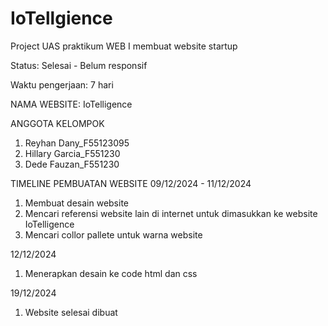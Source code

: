# IoTellgience
Project UAS praktikum WEB I membuat website startup

Status: Selesai - Belum responsif

Waktu pengerjaan: 7 hari

NAMA WEBSITE: IoTelligence

ANGGOTA KELOMPOK
1. Reyhan Dany_F55123095
2. Hillary Garcia_F551230
3. Dede Fauzan_F551230

TIMELINE PEMBUATAN WEBSITE
09/12/2024 - 11/12/2024
1. Membuat desain website
2. Mencari referensi website lain di internet untuk dimasukkan ke website IoTelligence
3. Mencari collor pallete untuk warna website

12/12/2024
1. Menerapkan desain ke code html dan css

19/12/2024
1. Website selesai dibuat

